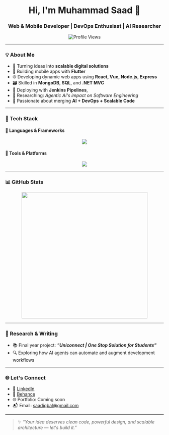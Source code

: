 <h1 align="center">Hi, I'm Muhammad Saad 👋</h1>
<h3 align="center">Web & Mobile Developer | DevOps Enthusiast | AI Researcher</h3>

<p align="center">
  <img src="https://komarev.com/ghpvc/?username=saadiqbal603&label=Profile%20views&color=0e75b6&style=flat" alt="Profile Views" />
</p>

---

### 💡 About Me

- 🚀 Turning ideas into **scalable digital solutions**
- 📱 Building mobile apps with **Flutter**
- 🌐 Developing dynamic web apps using **React, Vue, Node.js, Express**
- 🗃️ Skilled in **MongoDB**, **SQL**, and **.NET MVC**
- 🔧 Deploying with **Jenkins Pipelines**,
- 🤖 Researching: *Agentic AI's impact on Software Engineering*
- 🧠 Passionate about merging **AI + DevOps + Scalable Code**

---

### 🔧 Tech Stack

#### 🚀 Languages & Frameworks
<p align="center">
  <img src="https://skillicons.dev/icons?i=flutter,react,nodejs,express,dotnet,mongodb,mysql,sql,html,css,js,c,java,python" />
</p>

#### 🧰 Tools & Platforms
<p align="center">
  <img src="https://skillicons.dev/icons?i=jenkins,postman,vscode,git,github,visualstudio" />
</p>

---

### 📊 GitHub Stats

<p align="center">
  <img src="https://streak-stats.demolab.com/?user=saadiqbal603&theme=radical" width="400" />
</p>


---

### 🧠 Research & Writing

- 📚 Final year project: _**"Uniconnect | One Stop Solution for Students"**_
- 🔍 Exploring how AI agents can automate and augment development workflows

---

### 🌐 Let's Connect

- 💼 [LinkedIn](https://www.linkedin.com/in/muhammad-saad-2a74b9255)
- 🎨 [Behance](https://www.behance.net/muhammadsaad372)
- 🌐 Portfolio: Coming soon
- 📬 Email: saadiqbal@gmail.com

---

> ✨ *“Your idea deserves clean code, powerful design, and scalable architecture — let's build it.”*
